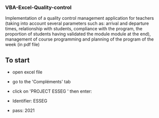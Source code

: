 ### VBA-Excel-Quality-control
Implementation of a quality control management application for teachers (taking into account several parameters such as: arrival and departure times, relationship with students, compliance with the program, the proportion of students having validated the module module at the end), management of course programming and planning of the program of the week (in pdf file)

## To start
- open excel file

- go to the 'Compléments' tab

- click on 'PROJECT ESSEG ' then enter:

- Identifier: ESSEG

- pass: 2021

<!--
**gislainlao/gislainlao** is a ✨ _special_ ✨ repository because its `README.md` (this file) appears on your GitHub profile.

Here are some ideas to get you started:

- 🔭 I’m currently working on ...
- 🌱 I’m currently learning ...
- 👯 I’m looking to collaborate on ...
- 🤔 I’m looking for help with ...
- 💬 Ask me about ...
- 📫 How to reach me: ...
- 😄 Pronouns: ...
- ⚡ Fun fact: ...
-->
